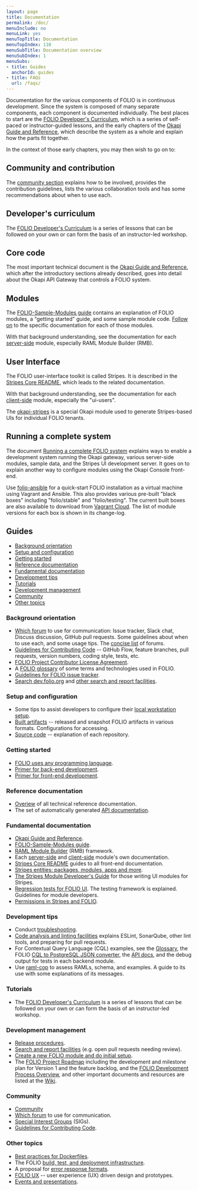 ```yaml
---
layout: page
title: Documentation
permalink: /doc/
menuInclude: no
menuLink: yes
menuTopTitle: Documentation
menuTopIndex: 110
menuSubTitle: Documentation overview
menuSubIndex: 1
menuSubs:
- title: Guides
  anchorId: guides
- title: FAQs
  url: /faqs/
---
```


Documentation for the various components of FOLIO is in continuous
development. Since the system is composed of many separate components,
each component is documented individually. The best places to start are
the [FOLIO Developer's Curriculum](/tutorials/curriculum/), which
is a series of self-paced or instructor-guided lessons, and the early chapters
of the [Okapi Guide and Reference](https://github.com/folio-org/okapi/blob/master/doc/guide.md),
which describe the system as a whole and explain how the parts fit
together.

In the context of those early chapters, you may then wish to go on to:

## Community and contribution

The [community section](/community/) explains how to be involved,
provides the contribution guidelines, lists the various collaboration tools
and has some recommendations about when to use each.

## Developer's curriculum
The [FOLIO Developer's Curriculum](/tutorials/curriculum/) is a series
of lessons that can be followed on your own or can form the basis of an
instructor-led workshop.

## Core code

The most important technical document is the
[Okapi Guide and Reference](https://github.com/folio-org/okapi/blob/master/doc/guide.md),
which after the introductory sections already described, goes into
detail about the Okapi API Gateway that controls a FOLIO system.

## Modules

The [FOLIO-Sample-Modules guide](https://github.com/folio-org/folio-sample-modules/blob/master/README.md)
contains an explanation of FOLIO modules, a "getting started" guide,
and some sample module code.
[Follow on](https://github.com/folio-org/folio-sample-modules/blob/master/README.md#further-reading)
to the specific documentation for each of those modules.

With that background understanding, see the documentation for each
[server-side](/source-code/#server-side)
module, especially RAML Module Builder (RMB).

## User Interface

The FOLIO user-interface toolkit is called Stripes. It is described in the
[Stripes Core README](https://github.com/folio-org/stripes-core/blob/master/README.md),
which leads to the related documentation.

With that background understanding, see the documentation for each
[client-side](/source-code/#client-side)
module, especially the "ui-users".

The
[okapi-stripes](https://github.com/folio-org/okapi-stripes/blob/master/README.md)
is a special Okapi module used to generate Stripes-based UIs
for individual FOLIO tenants.

## Running a complete system

The document
[Running a complete FOLIO system](https://github.com/folio-org/ui-okapi-console/blob/master/doc/running-a-complete-system.md)
explains ways to enable a development system running the Okapi gateway,
various server-side modules, sample data, and the Stripes UI development server.
It goes on to explain another way to configure modules using the Okapi Console front-end.

Use [folio-ansible](https://github.com/folio-org/folio-ansible/blob/master/README.md)
for a quick-start FOLIO installation as a virtual machine using Vagrant and Ansible.
This also provides various pre-built "black boxes" including
"folio/stable" and "folio/testing".
The current built boxes are also available to download from
[Vagrant Cloud](https://app.vagrantup.com/folio).
The list of module versions for each box is shown in its change-log.

## Guides

<!-- ../../okapi/doc/md2toc -l 2 -h 3 index.md -->
* [Background orientation](#background-orientation)
* [Setup and configuration](#setup-and-configuration)
* [Getting started](#getting-started)
* [Reference documentation](#reference-documentation)
* [Fundamental documentation](#fundamental-documentation)
* [Development tips](#development-tips)
* [Tutorials](#tutorials)
* [Development management](#development-management)
* [Community](#community)
* [Other topics](#other-topics)

### Background orientation

- [Which forum](/community/which-forum) to use for communication:
  Issue tracker, Slack chat, Discuss discussion, GitHub pull requests.
  Some guidelines about when to use each, and some usage tips.
  The [concise list](/community/#collaboration-tools) of forums.
- [Guidelines for Contributing Code](/community/contrib-code) --
  GitHub Flow, feature branches, pull requests, version numbers, coding style,
  tests, etc.
- [FOLIO Project Contributor License Agreement](/community/cla-process).
- A [FOLIO glossary](/reference/glossary) of some terms and technologies used in FOLIO.
- [Guidelines for FOLIO issue tracker](/community/guide-issues).
- [Search dev.folio.org](/search) and [other search and report facilities](/search-other).

### Setup and configuration

- Some tips to assist developers to configure their
  [local workstation setup](setup).
- [Built artifacts](artifacts) -- released and snapshot FOLIO artifacts in various formats.
Configurations for accessing.
- [Source code](/source-code/) -- explanation of each repository.

### Getting started

- [FOLIO uses any programming language](any-programming-language).
- [Primer for back-end development](primer-develop-backend).
- [Primer for front-end development](primer-develop-frontend).

### Reference documentation

- [Overiew](/reference/) of all technical reference documentation.
- <span id="api-reference"/> The set of automatically generated [API documentation](/reference/api/).

### Fundamental documentation

- [Okapi Guide and Reference](https://github.com/folio-org/okapi/blob/master/doc/guide.md).
- [FOLIO-Sample-Modules guide](https://github.com/folio-org/folio-sample-modules/blob/master/README.md).
- [RAML Module Builder](https://github.com/folio-org/raml-module-builder) (RMB) framework.
- Each [server-side](/source-code/#server-side) and [client-side](/source-code/#client-side)
module's own documentation.
- [Stripes Core README](https://github.com/folio-org/stripes-core/blob/master/README.md)
guides to all front-end documentation.
- [Stripes entities: packages, modules, apps and more](https://github.com/folio-org/stripes-core/blob/master/doc/modules-apps-etc.md).
- [The Stripes Module Developer's Guide](https://github.com/folio-org/stripes-core/blob/master/doc/dev-guide.md)
for those writing UI modules for Stripes.
- [Regression tests for FOLIO UI](https://github.com/folio-org/ui-testing).
The testing framework is explained. Guidelines for module developers.
- [Permissions in Stripes and FOLIO](https://github.com/folio-org/stripes-core/blob/master/doc/permissions.md).

### Development tips

- Conduct [troubleshooting](troubleshooting).
- [Code analysis and linting facilities](code-analysis) explains ESLint, SonarQube, other lint tools, and preparing for pull requests.
- For Contextual Query Language (CQL) examples, see the [Glossary](/reference/glossary/#cql), the FOLIO [CQL to PostgreSQL JSON converter](https://github.com/folio-org/cql2pgjson-java), the [API docs](/reference/api/), and the debug output for tests in each backend module.
- Use [raml-cop](/guides/raml-cop/) to assess RAMLs, schema, and examples. A guide to its use with some explanations of its messages.

### Tutorials

- The [FOLIO Developer's Curriculum](/tutorials/curriculum/) is a series
of lessons that can be followed on your own or can form the basis of an
instructor-led workshop.

### Development management

- [Release procedures](release-procedures).
- [Search and report facilities](/search-other) (e.g. open pull requests needing review).
- [Create a new FOLIO module and do initial setup](create-new-repo).
- The [FOLIO Project Roadmap](https://wiki.folio.org/display/PC/FOLIO+Roadmap) including the development and milestone plan for Version 1 and the feature backlog,
and the [FOLIO Development Process Overview](https://wiki.folio.org/display/COMMUNITY/FOLIO+Development+Process+Overview), and other important documents and resources are listed at the [Wiki](https://wiki.folio.org).

### Community

- [Community](/community/)
- [Which forum](/community/which-forum) to use for communication.
- [Special Interest Groups](https://wiki.folio.org/display/PC/Special+Interest+Groups) (SIGs).
- [Guidelines for Contributing Code](/community/contrib-code).

### Other topics

- [Best practices for Dockerfiles](best-practices-dockerfiles).
- The FOLIO [build, test, and deployment infrastructure](automation).
- A proposal for [error response formats](https://github.com/folio-org/okapi/blob/master/doc/error-formats-in-folio.md).
- [FOLIO UX](http://ux.folio.org/) -- user experience (UX) driven design and prototypes.
- [Events and presentations](events).
